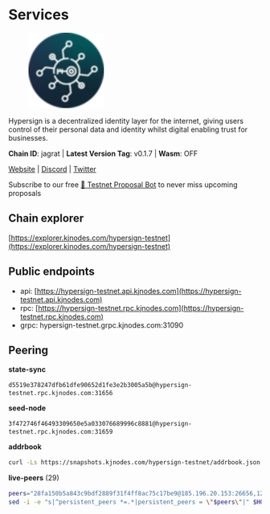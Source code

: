 # Services

<figure><img src="https://raw.githubusercontent.com/kj89/cosmos-images/main/logos/hypersign.png" width="150" alt=""><figcaption></figcaption></figure>

Hypersign is a decentralized identity layer for the internet, giving  users control of their personal data and identity whilst digital  enabling trust for businesses.

**Chain ID**: jagrat | **Latest Version Tag**: v0.1.7 | **Wasm**: OFF

[Website](https://hypersign.id) | [Discord](https://discord.gg/DmuUjMrHVw) | [Twitter](https://twitter.com/hypersignchain)



Subscribe to our free [🤖 Testnet Proposal Bot](https://t.me/kjnodes_testnet_proposal_bot) to never miss upcoming proposals


## Chain explorer
[https://explorer.kjnodes.com/hypersign-testnet](https://explorer.kjnodes.com/hypersign-testnet)

## Public endpoints

* api: [https://hypersign-testnet.api.kjnodes.com](https://hypersign-testnet.api.kjnodes.com)
* rpc: [https://hypersign-testnet.rpc.kjnodes.com](https://hypersign-testnet.rpc.kjnodes.com)
* grpc: hypersign-testnet.grpc.kjnodes.com:31090

## Peering

**state-sync**

```text
d5519e378247dfb61dfe90652d1fe3e2b3005a5b@hypersign-testnet.rpc.kjnodes.com:31656
```

**seed-node**

```text
3f472746f46493309650e5a033076689996c8881@hypersign-testnet.rpc.kjnodes.com:31659
```

**addrbook**
```bash
curl -Ls https://snapshots.kjnodes.com/hypersign-testnet/addrbook.json > $HOME/.hid-node/config/addrbook.json
```

**live-peers** (29)
```bash
peers="28fa150b5a843c9bdf2889f31f4ff8ac75c17be9@185.196.20.153:26656,12a8e151b366a5cfe055440e6c2e44236b1c5a38@185.249.227.6:36656,5e4fc955b23ab00f6a07cb6d56e89aafac0c85ff@167.86.85.122:26656,1380864bb38481fef4b2358026a5ed53fc027679@95.214.52.206:26656,ec5127072c252f7246fb66f7e7762423a23ff6bd@154.12.228.93:31656,d5519e378247dfb61dfe90652d1fe3e2b3005a5b@65.109.68.190:31656,efcb16ec33d8e6233d1068fff679c6fd64bf5802@65.108.225.158:10956,eaf27acc810a3d6728dde972ebad26810cce0ae6@65.108.229.233:26656,4e08d5b0cb43c8d5ffc42987a5166bab2a04a93b@65.109.92.240:21066,fbc7ce82f02e24257395dc0310ad2921ea61e199@65.109.92.148:61156,bd2ae9f1c42183104719f7c44be078bb7d282a61@65.109.92.241:11056,1de2abae74a4c5fd7d96d9869ef02187f81498f0@134.209.238.66:26656,1e3f0aeb6f2a2017b122af2461a75c9695790954@65.108.233.109:10956,610843eda2f0388cb8e75917e8c1f63350bd3bd1@154.26.131.130:16656,62c3f3e5214495593ad204f3c6cd879f3f4ed6a9@5.9.79.121:26656,9876d1b1e5b5968c1c729559325dd909f93c1d34@65.108.238.61:56656,5c2a752c9b1952dbed075c56c600c3a79b58c395@185.16.39.158:26926,2c0379f78b655e8a386cb477e3cf3cae700c4a7f@213.239.207.175:34656,0188d0143ea4311923a809bb07ee9ebf13c0c63b@94.130.16.254:60656,de1f980cc59bdb2457202768d4b4d964d783789e@167.235.21.165:36656,b441c4bfa215e8b46fe058e7a4ce4886d87860e3@140.238.74.1:26656,56615e02aa90e35a20a1fc4c46e78bb00956f07b@192.118.76.199:26681,3ca31590349f5a1480163e4a802cdc6b6ee25328@65.108.131.99:21339,d7c9b9a3c3a6c5f4ccdfb37a8358755b277271c1@3.110.226.164:26656,2641ddcf28d8adf448edb573de1efba0b6971d9e@178.154.222.128:26656,fd06a873c4172105925ed89e632ff3f369740eed@18.188.21.237:26656,77234414b2b057fa7201883316ea69490eb55a70@213.133.100.172:27161,c4256c782cda2cb1cf44828d54752c1f4dff1622@85.190.254.14:31656,a3f3d6dba11bfe080693938666064b2324fbaccf@88.99.164.158:11056"
sed -i -e "s|^persistent_peers *=.*|persistent_peers = \"$peers\"|" $HOME/.hid-node/config/config.toml
```
